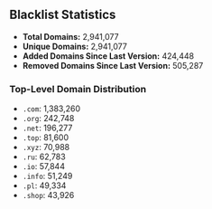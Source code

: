 ## Blacklist Statistics

- **Total Domains:** 2,941,077
- **Unique Domains:** 2,941,077
- **Added Domains Since Last Version:** 424,448
- **Removed Domains Since Last Version:** 505,287

### Top-Level Domain Distribution

-  `.com`: 1,383,260
-  `.org`: 242,748
-  `.net`: 196,277
-  `.top`: 81,600
-  `.xyz`: 70,988
-  `.ru`: 62,783
-  `.io`: 57,844
-  `.info`: 51,249
-  `.pl`: 49,334
-  `.shop`: 43,926
